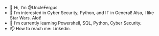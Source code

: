 - 👋 Hi, I’m @UncleFergus
- 👀 I’m interested in Cyber Security, Python, and IT in General! Also, I like Star Wars. Alot!
- 🌱 I’m currently learning Powershell, SQL, Python, Cyber Security. 
- 📫 How to reach me: Linkedin. 

<!---
UncleFergus/UncleFergus is a ✨ special ✨ repository because its `README.md` (this file) appears on your GitHub profile.
You can click the Preview link to take a look at your changes.
--->
